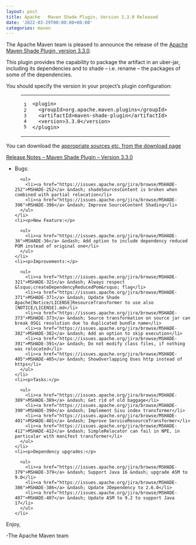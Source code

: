 ```yaml
---
layout: post
title: Apache   Maven Shade Plugin, Version 3.3.0 Released
date: '2022-03-29T00:00:00+00:00'
categories: maven
---
```

<div class="entry-content"><p>The Apache Maven team is pleased to announce the release of the <a href="https://maven.apache.org/plugins/maven-shade-plugin/">Apache
  Maven Shade Plugin, version 3.3.0</a>.</p>

  <p>This plugin provides the capability to package the artifact in an uber-jar,
    including its dependencies and to shade &ndash; i.e. rename &ndash; the packages of some of
    the dependencies.</p>

  <p>You should specify the version in your project&rsquo;s plugin configuration:</p>

  <figure class='code'><figcaption><span></span></figcaption><div class="highlight"><table><tr><td class="gutter"><pre class="line-numbers"><span class='line-number'>1</span>
<span class='line-number'>2</span>
<span class='line-number'>3</span>
<span class='line-number'>4</span>
<span class='line-number'>5</span>
</pre></td><td class='code'><pre><code class='xml'><span class='line'><span class="nt">&lt;plugin&gt;</span>
</span><span class='line'>  <span class="nt">&lt;groupId&gt;</span>org.apache.maven.plugins<span class="nt">&lt;/groupId&gt;</span>
</span><span class='line'>  <span class="nt">&lt;artifactId&gt;</span>maven-shade-plugin<span class="nt">&lt;/artifactId&gt;</span>
</span><span class='line'>  <span class="nt">&lt;version&gt;</span>3.3.0<span class="nt">&lt;/version&gt;</span>
</span><span class='line'><span class="nt">&lt;/plugin&gt;</span>
</span></code></pre></td></tr></table></div></figure>


  <p>You can download the <a href="https://maven.apache.org/plugins/maven-shade-plugin/download.cgi">appropriate sources etc. from the download page</a></p>

  <!-- more -->


  <p><a href="https://issues.apache.org/jira/secure/ReleaseNote.jspa?version=12348391&amp;styleName=Text&amp;projectId=12317921">Release Notes &ndash; Maven Shade Plugin &ndash; Version 3.3.0</a></p>

  <ul>
    <li><p>Bugs:</p>

      <ul>
        <li><a href="https://issues.apache.org/jira/browse/MSHADE-252">MSHADE-252</a> &ndash; shadeSourcesContent is broken when combined with partial relocation</li>
        <li><a href="https://issues.apache.org/jira/browse/MSHADE-396">MSHADE-396</a> &ndash; Improve SourceContent Shading</li>
      </ul>
    </li>
    <li><p>New Feature:</p>

      <ul>
        <li><a href="https://issues.apache.org/jira/browse/MSHADE-36">MSHADE-36</a> &ndash; Add option to include dependency reduced POM instead of original one</li>
      </ul>
    </li>
    <li><p>Improvements:</p>

      <ul>
        <li><a href="https://issues.apache.org/jira/browse/MSHADE-321">MSHADE-321</a> &ndash; Always respect &lsquo;createDependencyReducedPom&rsquo; flag</li>
        <li><a href="https://issues.apache.org/jira/browse/MSHADE-371">MSHADE-371</a> &ndash; Update Shade Apache[Notice/LICENSE]ResourceTransformer to use also [NOTICE/LICENSE].md</li>
        <li><a href="https://issues.apache.org/jira/browse/MSHADE-373">MSHADE-373</a> &ndash; Source transformation on source jar can break OSGi resolution due to duplicated bundle name</li>
        <li><a href="https://issues.apache.org/jira/browse/MSHADE-382">MSHADE-382</a> &ndash; Add an option to skip execution</li>
        <li><a href="https://issues.apache.org/jira/browse/MSHADE-391">MSHADE-391</a> &ndash; Do not modify class files, if nothing was relocated</li>
        <li><a href="https://issues.apache.org/jira/browse/MSHADE-405">MSHADE-405</a> &ndash; ShowOverlapping Uses http instead of https</li>
      </ul>
    </li>
    <li><p>Tasks:</p>

      <ul>
        <li><a href="https://issues.apache.org/jira/browse/MSHADE-389">MSHADE-389</a> &ndash; Get rid of old baggage</li>
        <li><a href="https://issues.apache.org/jira/browse/MSHADE-390">MSHADE-390</a> &ndash; Implement Sisu index transformer</li>
        <li><a href="https://issues.apache.org/jira/browse/MSHADE-401">MSHADE-401</a> &ndash; Improve ServiceResourceTransformer</li>
        <li><a href="https://issues.apache.org/jira/browse/MSHADE-412">MSHADE-412</a> &ndash; SimpleRelocator can fail in NPE, in particular with manifest transformer</li>
      </ul>
    </li>
    <li><p>Dependency upgrades:</p>

      <ul>
        <li><a href="https://issues.apache.org/jira/browse/MSHADE-379">MSHADE-379</a> &ndash; Support Java 16 &ndash; upgrade ASM to 9.0</li>
        <li><a href="https://issues.apache.org/jira/browse/MSHADE-386">MSHADE-386</a> &ndash; Update JDependency to 2.6.0</li>
        <li><a href="https://issues.apache.org/jira/browse/MSHADE-407">MSHADE-407</a> &ndash; Update ASM to 9.2 to support Java 17</li>
      </ul>
    </li>
  </ul>


  <p>Enjoy,</p>

  <p>-The Apache Maven team</p>
</div>
